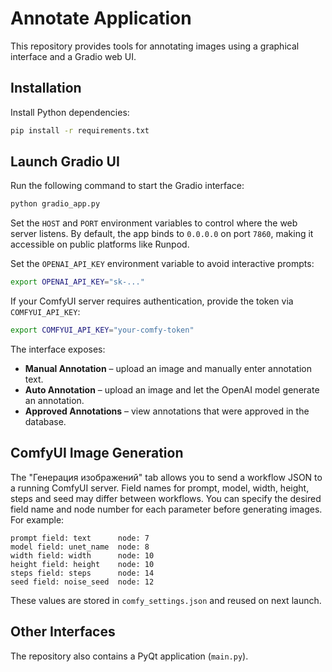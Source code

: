# Annotate Application

This repository provides tools for annotating images using a graphical interface and a Gradio web UI.

## Installation

Install Python dependencies:

```bash
pip install -r requirements.txt
```

## Launch Gradio UI

Run the following command to start the Gradio interface:

```bash
python gradio_app.py
```

Set the `HOST` and `PORT` environment variables to control where the
web server listens. By default, the app binds to `0.0.0.0` on port
`7860`, making it accessible on public platforms like Runpod.

Set the `OPENAI_API_KEY` environment variable to avoid interactive prompts:

```bash
export OPENAI_API_KEY="sk-..."
```

If your ComfyUI server requires authentication, provide the token via
`COMFYUI_API_KEY`:

```bash
export COMFYUI_API_KEY="your-comfy-token"
```

The interface exposes:

- **Manual Annotation** – upload an image and manually enter annotation text.
- **Auto Annotation** – upload an image and let the OpenAI model generate an annotation.
- **Approved Annotations** – view annotations that were approved in the database.

## ComfyUI Image Generation

The "Генерация изображений" tab allows you to send a workflow JSON to a
running ComfyUI server. Field names for prompt, model, width, height, steps and
seed may differ between workflows. You can specify the desired field name and
node number for each parameter before generating images. For example:

```
prompt field: text      node: 7
model field: unet_name  node: 8
width field: width      node: 10
height field: height    node: 10
steps field: steps      node: 14
seed field: noise_seed  node: 12
```

These values are stored in `comfy_settings.json` and reused on next launch.

## Other Interfaces

The repository also contains a PyQt application (`main.py`).

